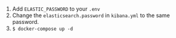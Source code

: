 1. Add `ELASTIC_PASSWORD` to your `.env`
2. Change the `elasticsearch.password` in `kibana.yml` to the same password.
3. `$ docker-compose up -d`